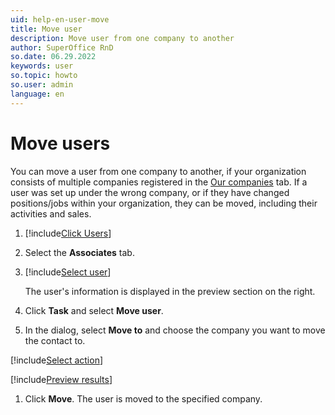```yaml
---
uid: help-en-user-move
title: Move user
description: Move user from one company to another
author: SuperOffice RnD
so.date: 06.29.2022
keywords: user
so.topic: howto
so.user: admin
language: en
---
```


# Move users

You can move a user from one company to another, if your organization consists of multiple companies registered in the [Our companies][2] tab. If a user was set up under the wrong company, or if they have changed positions/jobs within your organization, they can be moved, including their activities and sales.

1. [!include[Click Users](includes/goto-users.md)]

1. Select the **Associates** tab.

1. [!include[Select user](includes/select-user.md)]

    The user's information is displayed in the preview section on the right.

1. Click **Task** and select **Move user**.

1. In the dialog, select **Move to** and choose the company you want to move the contact to.

[!include[Select action](../../../learn/includes/select-action-on-activity.md)]

[!include[Preview results](../../../learn/includes/note-preview-results.md)]

1. Click **Move**. The user is moved to the specified company.

<!-- Referenced links -->
[2]: screen/index.md

<!-- Referenced images -->
